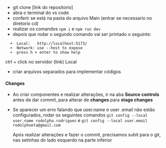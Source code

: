- git clone [link do repositorio]
- abra o terminal do vs code
- conferir se está na pasta do arquivo Main (entrar se necessario no diretorio cd)
- realizar os comandos `npm i` e `npm run dev`
- depois que rodar o segundo comando vai ser printado o seguinte:

```
  ➜  Local:   http://localhost:5173/
  ➜  Network: use --host to expose
  ➜  press h + enter to show help
```

ctrl + click no servidor (link) Local

- criar arquivos separados para implementar códigos

#### Changes

- Ao criar componentes e realizar alterações, ir na aba **Source controls** antes de dar commit, para alterar de **changes** para **stage changes**
- Se aparecer um erro falando que user.name e user .email não estão configurados, rodar os seguintes comandos `git config --local user.name rodolpho.rodrigues` e
  `git config --local user.email rodolphoeta@gmail.com`

  Após realizar alterações e fazer o commit, precisamos subit para o git, nas setinhas do lado esquerdo na parte inferior
